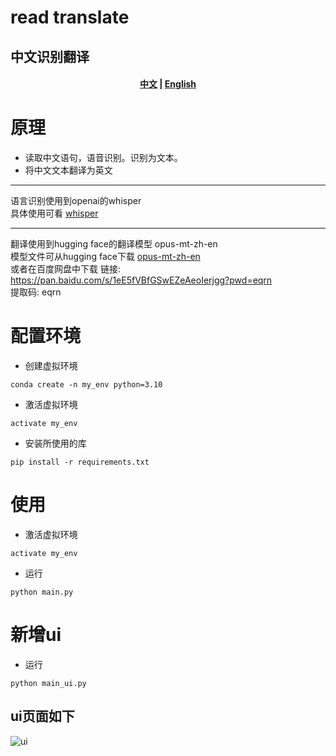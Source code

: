 # read translate
## 中文识别翻译
<h4 align="center">
    <p>
        <a href="https://github.com/WThirteen/read_translate/blob/master/README.md">中文</a> |
        <a href="https://github.com/WThirteen/read_translate/blob/master/README_en.md">English</a>      
    <p>
</h4>

# 原理
* 读取中文语句，语音识别。识别为文本。
* 将中文文本翻译为英文
-------------------------------------
语言识别使用到openai的whisper   
具体使用可看 [whisper](https://github.com/openai/whisper)   

-------------------------------------
翻译使用到hugging face的翻译模型 opus-mt-zh-en  
模型文件可从hugging face下载  [opus-mt-zh-en](https://huggingface.co/Helsinki-NLP/opus-mt-zh-en/tree/main)   
或者在百度网盘中下载 
链接: https://pan.baidu.com/s/1eE5fVBfGSwEZeAeoIerjgg?pwd=eqrn  
提取码: eqrn 



# 配置环境
* 创建虚拟环境
```
conda create -n my_env python=3.10
```
* 激活虚拟环境
```
activate my_env
```
* 安装所使用的库
```
pip install -r requirements.txt
```

# 使用
* 激活虚拟环境
```
activate my_env
```
* 运行
```
python main.py
```
# 新增ui
* 运行
```
python main_ui.py
```
## ui页面如下  
![ui](https://github.com/WThirteen/read_translate/assets/100677199/66a97e24-6560-44db-b082-5b235288f4a4)

